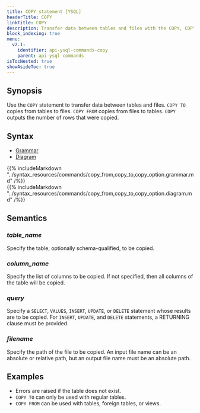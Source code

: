 ```yaml
---
title: COPY statement [YSQL]
headerTitle: COPY
linkTitle: COPY
description: Transfer data between tables and files with the COPY, COPY TO, and COPY FROM statements.
block_indexing: true
menu:
  v2.1:
    identifier: api-ysql-commands-copy
    parent: api-ysql-commands
isTocNested: true
showAsideToc: true
---
```


## Synopsis

Use the `COPY` statement to transfer data between tables and files. `COPY TO` copies from tables to files. `COPY FROM` copies from files to tables. `COPY` outputs the number of rows that were copied.

## Syntax

<ul class="nav nav-tabs nav-tabs-yb">
  <li >
    <a href="#grammar" class="nav-link active" id="grammar-tab" data-toggle="tab" role="tab" aria-controls="grammar" aria-selected="true">
      <i class="fas fa-file-alt" aria-hidden="true"></i>
      Grammar
    </a>
  </li>
  <li>
    <a href="#diagram" class="nav-link" id="diagram-tab" data-toggle="tab" role="tab" aria-controls="diagram" aria-selected="false">
      <i class="fas fa-project-diagram" aria-hidden="true"></i>
      Diagram
    </a>
  </li>
</ul>

<div class="tab-content">
  <div id="grammar" class="tab-pane fade show active" role="tabpanel" aria-labelledby="grammar-tab">
    {{% includeMarkdown "../syntax_resources/commands/copy_from,copy_to,copy_option.grammar.md" /%}}
  </div>
  <div id="diagram" class="tab-pane fade" role="tabpanel" aria-labelledby="diagram-tab">
    {{% includeMarkdown "../syntax_resources/commands/copy_from,copy_to,copy_option.diagram.md" /%}}
  </div>
</div>

## Semantics

### *table_name*

Specify the table, optionally schema-qualified, to be copied.

### *column_name*

Specify the list of columns to be copied. If not specified, then all columns of the table will be copied.

### *query*

Specify a `SELECT`, `VALUES`, `INSERT`, `UPDATE`, or `DELETE` statement whose results are to be copied. For `INSERT`, `UPDATE`, and `DELETE` statements, a RETURNING clause must be provided.

### *filename*

Specify the path of the file to be copied. An input file name can be an absolute or relative path, but an output file name must be an absolute path.

## Examples

- Errors are raised if the table does not exist.
- `COPY TO` can only be used with regular tables.
- `COPY FROM` can be used with tables, foreign tables, or views.
